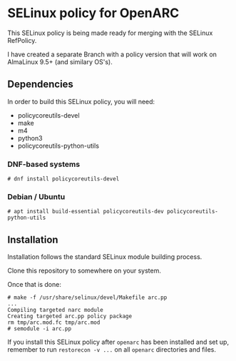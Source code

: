 # SELinux policy for OpenARC

This SELinux policy is being made ready for merging with the SELinux RefPolicy.

I have created a separate Branch with a policy version that will work on AlmaLinux 9.5+ (and similary OS's).

## Dependencies

In order to build this SELinux policy, you will need:

* policycoreutils-devel
* make
* m4
* python3
* policycoreutils-python-utils

### DNF-based systems

```
# dnf install policycoreutils-devel
```

### Debian / Ubuntu

```
# apt install build-essential policycoreutils-dev policycoreutils-python-utils
```

## Installation

Installation follows the standard SELinux module building process.

Clone this repository to somewhere on your system.

Once that is done:

```
# make -f /usr/share/selinux/devel/Makefile arc.pp
...
Compiling targeted narc module
Creating targeted arc.pp policy package
rm tmp/arc.mod.fc tmp/arc.mod
# semodule -i arc.pp
```
If you install this SELinux policy after `openarc` has been installed and set up, remember to run `restorecon -v ...` on all `openarc` directories and files.
